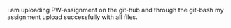 i am uploading PW-assignment on the git-hub  and through the git-bash 
my assignment upload successfully with all files.

